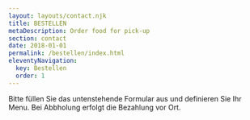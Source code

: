 ```yaml
---
layout: layouts/contact.njk
title: BESTELLEN
metaDescription: Order food for pick-up
section: contact
date: 2018-01-01
permalink: /bestellen/index.html
eleventyNavigation:
  key: Bestellen
  order: 1
---
```

Bitte füllen Sie das untenstehende Formular aus und definieren Sie Ihr Menu. Bei Abbholung erfolgt die Bezahlung vor Ort.